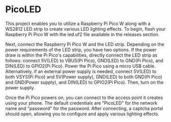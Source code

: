 # PicoLED

This project enables you to utilize a Raspberry Pi Pico W along with a WS2812 LED strip to create various LED lighting effects.
To begin, flash your Raspberry Pi Pico W with the led.uf2 file available in the releases section.

Next, connect the Raspberry Pi Pico W and the LED strip.
Depending on the power requirements of the LED strip, you have two options. If the power draw is within the Pi Pico's capabilities, directly connect the LED strip as follows: connect 5V(LED) to VBUS(Pi Pico), GND(LED) to GND(Pi Pico), and DIN(LED) to GPIO2(Pi Pico). Power the Pi Pico using a micro USB cable.
Alternatively, if an external power supply is needed, connect 5V(LED) to both VSYS(Pi Pico) and 5V(Power supply), GND(LED) to both GND(Pi Pico) and GND(Power supply), and DIN(LED) to GPIO2(Pi Pico). Then, turn on the power supply.

Once the Pi Pico powers on, you can connect to the access point it creates using your phone. The default credentials are "PicoLED" for the network name and "password" for the password. After connecting, a captcha portal should open, allowing you to configure and apply various lighting effects.
